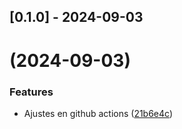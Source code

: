 ## [0.1.0] - 2024-09-03
#  (2024-09-03)


### Features

* Ajustes en github actions ([21b6e4c](https://github.com/zluis1992/OrderManagementAPI/commit/21b6e4c1c02c15a5feac0558a9d36da25b57a21f))



